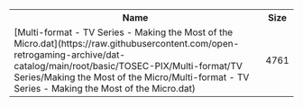 <table>
<tr><th>Name</th><th>Size</th></tr>
<tr><td>[Multi-format - TV Series - Making the Most of the Micro.dat](https://raw.githubusercontent.com/open-retrogaming-archive/dat-catalog/main/root/basic/TOSEC-PIX/Multi-format/TV Series/Making the Most of the Micro/Multi-format - TV Series - Making the Most of the Micro.dat)</td><td>4761</td></tr>
</table>
